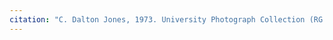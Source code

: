 ```yaml
---
citation: "C. Dalton Jones, 1973. University Photograph Collection (RG 120_2). Special Collections and University Archives, University of Massachusetts Amherst Libraries, identifier [murg120_2-i0000939](http://credo.library.umass.edu/view/full/murg120_2-i0000939)."
---
```


